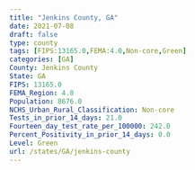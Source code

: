 ```yaml
---
title: "Jenkins County, GA"
date: 2021-07-08
draft: false
type: county
tags: [FIPS:13165.0,FEMA:4.0,Non-core,Green]
categories: [GA]
County: Jenkins County
State: GA
FIPS: 13165.0
FEMA_Region: 4.0
Population: 8676.0
NCHS_Urban_Rural_Classification: Non-core
Tests_in_prior_14_days: 21.0
Fourteen_day_test_rate_per_100000: 242.0
Percent_Positivity_in_prior_14_days: 0.0
Level: Green
url: /states/GA/jenkins-county
---
```



